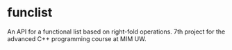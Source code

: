 # funclist
An API for a functional list based on right-fold operations. 7th project for the advanced C++ programming course at MIM UW.
